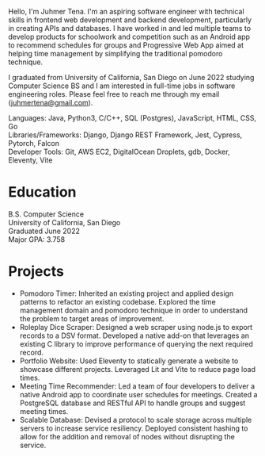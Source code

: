 Hello, I'm Juhmer Tena. I'm an aspiring software engineer with technical skills in frontend web development and backend development, particularly in creating APIs and databases. I have worked in and led multiple teams to develop products for schoolwork and competition such as an Android app to recommend schedules for groups and Progressive Web App aimed at helping time management by simplifying the traditional pomodoro technique. 

I graduated from University of California, San Diego on June 2022 studying Computer Science BS and I am interested in full-time jobs in software engineering roles. Please feel free to reach me through my email (juhmertena@gmail.com).

Languages: Java, Python3, C/C++, SQL (Postgres), JavaScript, HTML, CSS, Go  
Libraries/Frameworks: Django, Django REST Framework, Jest, Cypress, Pytorch, Falcon  
Developer Tools: Git, AWS EC2, DigitalOcean Droplets, gdb, Docker, Eleventy, Vite  

# Education
B.S. Computer Science  
University of California, San Diego  
Graduated June 2022  
Major GPA: 3.758  

# Projects
* Pomodoro Timer: Inherited an existing project and applied design patterns to refactor an existing codebase. Explored the time management domain and pomodoro technique in order to understand the problem to target areas of improvement.
* Roleplay Dice Scraper: Designed a web scraper using node.js to export records to a DSV format. Developed a native add-on that leverages an existing C library to improve performance of querying the next required record.
* Portfolio Website: Used Eleventy to statically generate a website to showcase different projects. Leveraged Lit and Vite to reduce page load times.
* Meeting Time Recommender: Led a team of four developers to deliver a native Android app to coordinate user schedules for meetings. Created a PostgreSQL database and RESTful API to handle groups and suggest meeting times.
* Scalable Database: Devised a protocol to scale storage across multiple servers to increase service resiliency. Deployed consistent hashing to allow for the addition and removal of nodes without disrupting the service.
